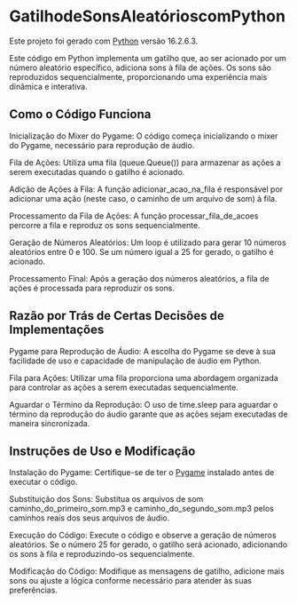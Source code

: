 # GatilhodeSonsAleatórioscomPython

Este projeto foi gerado com [Python](https://www.python.org/) versão 16.2.6.3.

Este código em Python implementa um gatilho que, ao ser acionado por um número aleatório específico, adiciona sons à fila de ações. Os sons são reproduzidos sequencialmente, proporcionando uma experiência mais dinâmica e interativa.

## Como o Código Funciona

Inicialização do Mixer do Pygame: O código começa inicializando o mixer do Pygame, necessário para reprodução de áudio.

Fila de Ações: Utiliza uma fila (queue.Queue()) para armazenar as ações a serem executadas quando o gatilho é acionado.

Adição de Ações à Fila: A função adicionar_acao_na_fila é responsável por adicionar uma ação (neste caso, o caminho de um arquivo de som) à fila.

Processamento da Fila de Ações: A função processar_fila_de_acoes percorre a fila e reproduz os sons sequencialmente.

Geração de Números Aleatórios: Um loop é utilizado para gerar 10 números aleatórios entre 0 e 100. Se um número igual a 25 for gerado, o gatilho é acionado.

Processamento Final: Após a geração dos números aleatórios, a fila de ações é processada para reproduzir os sons.

## Razão por Trás de Certas Decisões de Implementações

Pygame para Reprodução de Áudio: A escolha do Pygame se deve à sua facilidade de uso e capacidade de manipulação de áudio em Python.

Fila para Ações: Utilizar uma fila proporciona uma abordagem organizada para controlar as ações a serem executadas sequencialmente.

Aguardar o Término da Reprodução: O uso de time.sleep para aguardar o término da reprodução do áudio garante que as ações sejam executadas de maneira sincronizada.

## Instruções de Uso e Modificação

Instalação do Pygame: Certifique-se de ter o [Pygame](https://www.pygame.org/docs/) instalado antes de executar o código.

Substituição dos Sons: Substitua os arquivos de som caminho_do_primeiro_som.mp3 e caminho_do_segundo_som.mp3 pelos caminhos reais dos seus arquivos de áudio.

Execução do Código: Execute o código e observe a geração de números aleatórios. Se o número 25 for gerado, o gatilho será acionado, adicionando os sons à fila e reproduzindo-os sequencialmente.

Modificação do Código: Modifique as mensagens de gatilho, adicione mais sons ou ajuste a lógica conforme necessário para atender às suas preferências.
